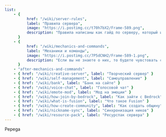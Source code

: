 ```yaml
---
list:
    - {
          href: "/wiki/server-rules",
          label: "Правила сервера",
          image: "https://i.postimg.cc/t70h7bX2/Frame-589.png",
          description: "Правила написаны как гайд по серверу, который интересно и легко прочитать",
      }
    - {
          href: "/wiki/mechanics-and-commands",
          label: "Механики и команды",
          image: "https://i.postimg.cc/7P5dCNH2/Frame-589-1.png",
          description: "Если вы не знаете о них, то будете чувстовать себя потерянным",
      }
    - "after-mechanics-and-commands"
    - { href: "/wiki/creative-server", label: "Творческий сервер" }
    - { href: "/wiki/self-management", label: "Самоуправление" }
    - { href: "/wiki/bank", label: "Банк на сайте" }
    - { href: "/wiki/voice-chat", label: "Голосовой чат" }
    - { href: "/wiki/emote-mod", label: "Мод на эмоции" }
    - { href: "/wiki/how-join-by-bedrock", label: "Как зайти с Bedrock" }
    - { href: "/wiki/what-is-fusion", label: "Что такое Fusion" }
    - { href: "/wiki/how-create-community", label: "Как создать общину" }
    - { href: "/wiki/nickname-sync", label: "Синхронизация ников" }
    - { href: "/wiki/resource-pack", label: "Ресурспак сервера" }
---
```


Pepega
